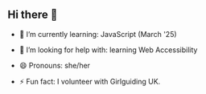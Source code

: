 ## Hi there 👋

- 🌱 I’m currently learning: JavaScript (March '25)
- 🤔 I’m looking for help with: learning Web Accessibility

- 😄 Pronouns: she/her
- ⚡ Fun fact: I volunteer with Girlguiding UK.

<!--
**KI-22/KI-22** is a ✨ _special_ ✨ repository because its `README.md` (this file) appears on your GitHub profile.

Here are some ideas to get you started:

- 🔭 I’m currently working on ...
- 🌱 I’m currently learning ...
- 👯 I’m looking to collaborate on ...
- 🤔 I’m looking for help with ...
- 💬 Ask me about ...
- 📫 How to reach me: ...
- 😄 Pronouns: ...
- ⚡ Fun fact: ...
-->
